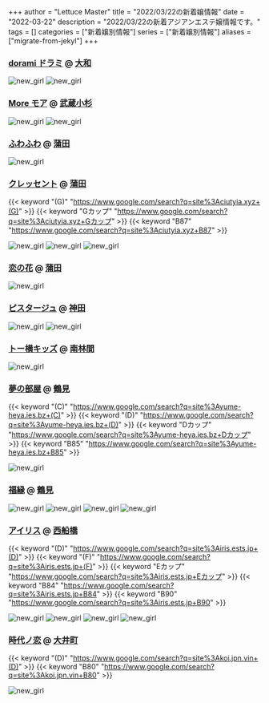+++
author = "Lettuce Master"
title = "2022/03/22の新着嬢情報"
date = "2022-03-22"
description = "2022/03/22の新着アジアンエステ嬢情報です。"
tags = []
categories = ["新着嬢別情報"]
series = ["新着嬢別情報"]
aliases = ["migrate-from-jekyl"]
+++
### [dorami ドラミ](http://hfmi2.xyz/) @ [大和](/post/yamato)


![new_girl](https://i.imgur.com/4eHmWWx.jpeg)
![new_girl](https://i.imgur.com/qeZFjCw.jpeg)
### [More モア](https://more.ies.bz/) @ [武蔵小杉](/post/musashikosugi)


![new_girl](https://more.ies.bz/photos/sites/99/2022/03/2022031512060087.jpg)
![new_girl](https://more.ies.bz/photos/sites/99/2022/03/2022031715554845.jpg)
### [ふわふわ](http://yurari.ests.co/) @ [蒲田](/post/kamata)


![new_girl](https://i.imgur.com/pdpAJ4N.jpeg)
### [クレッセント](http://ciutyia.xyz/) @ [蒲田](/post/kamata)
{{< keyword "(G)" "https://www.google.com/search?q=site%3Aciutyia.xyz+(G)" >}} {{< keyword "Gカップ" "https://www.google.com/search?q=site%3Aciutyia.xyz+Gカップ" >}} {{< keyword "B87" "https://www.google.com/search?q=site%3Aciutyia.xyz+B87" >}} 

![new_girl](https://i.imgur.com/9ytM2PR.png)
![new_girl](https://i.imgur.com/jlKRqlX.png)
![new_girl](https://i.imgur.com/gQeygaH.png)
### [恋の花](http://iyashimori.info/) @ [蒲田](/post/kamata)


![new_girl](https://i.imgur.com/RrYa1Uh.jpeg)
### [ピスタージュ](http://www.pistache.estyojp.com/) @ [神田](/post/kanda)


![new_girl](https://i.imgur.com/4PVUhrX.jpeg)
![new_girl](https://i.imgur.com/0o7dUvm.jpeg)
### [トー横キッズ](http://bohemian-rhapsody.oks.bz/) @ [南林間](/post/minamirinkan)


![new_girl](https://i.imgur.com/zZ5Vxev.jpeg)
### [夢の部屋](https://yume-heya.ies.bz/) @ [鶴見](/post/tsurumi)
{{< keyword "(C)" "https://www.google.com/search?q=site%3Ayume-heya.ies.bz+(C)" >}} {{< keyword "(D)" "https://www.google.com/search?q=site%3Ayume-heya.ies.bz+(D)" >}} {{< keyword "Dカップ" "https://www.google.com/search?q=site%3Ayume-heya.ies.bz+Dカップ" >}} {{< keyword "B85" "https://www.google.com/search?q=site%3Ayume-heya.ies.bz+B85" >}} 

![new_girl](https://yume-heya.ies.bz/photos/sites/14/2022/03/2022032102434628.jpg_300X400.jpg)
### [福縁](https://www.fukuen.in/) @ [鶴見](/post/tsurumi)


![new_girl](https://www.fukuen.in/img/girl/extra/haru_20220315_1.jpg)
![new_girl](https://www.fukuen.in/img/girl/extra/haru_20220315_2.jpg)
![new_girl](https://www.fukuen.in/img/girl/extra/haru_20220315_3.jpg)
![new_girl](https://www.fukuen.in/img/girl/extra/haru_20220315_4.jpg)
### [アイリス](https://iris.ests.jp/) @ [西船橋](/post/nishifunabashi)
{{< keyword "(D)" "https://www.google.com/search?q=site%3Airis.ests.jp+(D)" >}} {{< keyword "(F)" "https://www.google.com/search?q=site%3Airis.ests.jp+(F)" >}} {{< keyword "Eカップ" "https://www.google.com/search?q=site%3Airis.ests.jp+Eカップ" >}} {{< keyword "B84" "https://www.google.com/search?q=site%3Airis.ests.jp+B84" >}} {{< keyword "B90" "https://www.google.com/search?q=site%3Airis.ests.jp+B90" >}} 

![new_girl](https://iris.ests.jp/photos/sites/58/2022/03/2022032118350496-302x445.jpeg_302X450.jpeg)
![new_girl](https://iris.ests.jp/photos/sites/58/2022/03/2022032118350496.jpeg_302X450.jpeg)
![new_girl](https://iris.ests.jp/photos/sites/58/2022/03/2022032121121969-302x390.jpeg_302X450.jpeg)
![new_girl](https://iris.ests.jp/photos/sites/58/2022/03/2022032121121969.jpeg_302X450.jpeg)
### [時代ノ恋](https://koi.jpn.vin/) @ [大井町](/post/oimachi)
{{< keyword "(D)" "https://www.google.com/search?q=site%3Akoi.jpn.vin+(D)" >}} {{< keyword "B80" "https://www.google.com/search?q=site%3Akoi.jpn.vin+B80" >}} 

![new_girl](https://koi.jpn.vin/photos/sites/26/2022/03/2022032210244317.jpg_320X480.jpg)
